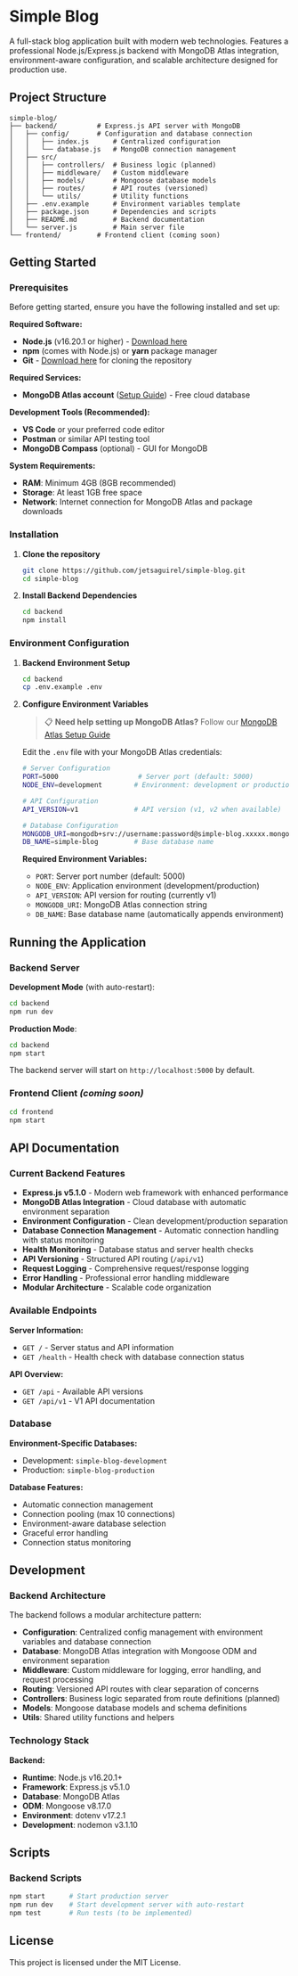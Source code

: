 # Simple Blog

A full-stack blog application built with modern web technologies. Features a professional Node.js/Express.js backend with MongoDB Atlas integration, environment-aware configuration, and scalable architecture designed for production use.

## Project Structure

```
simple-blog/
├── backend/          # Express.js API server with MongoDB
│   ├── config/       # Configuration and database connection
│   │   ├── index.js      # Centralized configuration
│   │   └── database.js   # MongoDB connection management
│   ├── src/
│   │   ├── controllers/  # Business logic (planned)
│   │   ├── middleware/   # Custom middleware
│   │   ├── models/       # Mongoose database models
│   │   ├── routes/       # API routes (versioned)
│   │   └── utils/        # Utility functions
│   ├── .env.example      # Environment variables template
│   ├── package.json      # Dependencies and scripts
│   ├── README.md         # Backend documentation
│   └── server.js         # Main server file
└── frontend/         # Frontend client (coming soon)
```

## Getting Started

### Prerequisites

Before getting started, ensure you have the following installed and set up:

**Required Software:**
- **Node.js** (v16.20.1 or higher) - [Download here](https://nodejs.org/)
- **npm** (comes with Node.js) or **yarn** package manager
- **Git** - [Download here](https://git-scm.com/) for cloning the repository

**Required Services:**
- **MongoDB Atlas account** ([Setup Guide](./MONGODB_SETUP.md)) - Free cloud database

**Development Tools (Recommended):**
- **VS Code** or your preferred code editor
- **Postman** or similar API testing tool
- **MongoDB Compass** (optional) - GUI for MongoDB

**System Requirements:**
- **RAM**: Minimum 4GB (8GB recommended)
- **Storage**: At least 1GB free space
- **Network**: Internet connection for MongoDB Atlas and package downloads

### Installation

1. **Clone the repository**
   ```bash
   git clone https://github.com/jetsaguirel/simple-blog.git
   cd simple-blog
   ```

2. **Install Backend Dependencies**
   ```bash
   cd backend
   npm install
   ```

### Environment Configuration

1. **Backend Environment Setup**
   ```bash
   cd backend
   cp .env.example .env
   ```

2. **Configure Environment Variables**
   
   > 📋 **Need help setting up MongoDB Atlas?** Follow our [MongoDB Atlas Setup Guide](./MONGODB_SETUP.md)
   
   Edit the `.env` file with your MongoDB Atlas credentials:
   ```bash
   # Server Configuration
   PORT=5000                    # Server port (default: 5000)
   NODE_ENV=development        # Environment: development or production
   
   # API Configuration
   API_VERSION=v1              # API version (v1, v2 when available)
   
   # Database Configuration
   MONGODB_URI=mongodb+srv://username:password@simple-blog.xxxxx.mongodb.net
   DB_NAME=simple-blog         # Base database name
   ```

   **Required Environment Variables:**
   - `PORT`: Server port number (default: 5000)
   - `NODE_ENV`: Application environment (development/production)
   - `API_VERSION`: API version for routing (currently v1)
   - `MONGODB_URI`: MongoDB Atlas connection string
   - `DB_NAME`: Base database name (automatically appends environment)

## Running the Application

### Backend Server

**Development Mode** (with auto-restart):
```bash
cd backend
npm run dev
```

**Production Mode**:
```bash
cd backend
npm start
```

The backend server will start on `http://localhost:5000` by default.

### Frontend Client *(coming soon)*

```bash
cd frontend
npm start
```

## API Documentation

### Current Backend Features

- **Express.js v5.1.0** - Modern web framework with enhanced performance
- **MongoDB Atlas Integration** - Cloud database with automatic environment separation
- **Environment Configuration** - Clean development/production separation
- **Database Connection Management** - Automatic connection handling with status monitoring
- **Health Monitoring** - Database status and server health checks
- **API Versioning** - Structured API routing (`/api/v1`)
- **Request Logging** - Comprehensive request/response logging
- **Error Handling** - Professional error handling middleware
- **Modular Architecture** - Scalable code organization

### Available Endpoints

**Server Information:**
- `GET /` - Server status and API information
- `GET /health` - Health check with database connection status

**API Overview:**
- `GET /api` - Available API versions
- `GET /api/v1` - V1 API documentation

### Database

**Environment-Specific Databases:**
- Development: `simple-blog-development`
- Production: `simple-blog-production`

**Database Features:**
- Automatic connection management
- Connection pooling (max 10 connections)
- Environment-aware database selection
- Graceful error handling
- Connection status monitoring

## Development

### Backend Architecture

The backend follows a modular architecture pattern:

- **Configuration**: Centralized config management with environment variables and database connection
- **Database**: MongoDB Atlas integration with Mongoose ODM and environment separation
- **Middleware**: Custom middleware for logging, error handling, and request processing
- **Routing**: Versioned API routes with clear separation of concerns
- **Controllers**: Business logic separated from route definitions (planned)
- **Models**: Mongoose database models and schema definitions
- **Utils**: Shared utility functions and helpers

### Technology Stack

**Backend:**
- **Runtime**: Node.js v16.20.1+
- **Framework**: Express.js v5.1.0
- **Database**: MongoDB Atlas
- **ODM**: Mongoose v8.17.0
- **Environment**: dotenv v17.2.1
- **Development**: nodemon v3.1.10

## Scripts

### Backend Scripts

```bash
npm start      # Start production server
npm run dev    # Start development server with auto-restart
npm test       # Run tests (to be implemented)
```

## License

This project is licensed under the MIT License.
